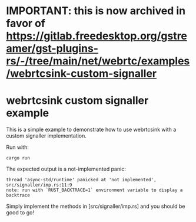 # IMPORTANT: this is now archived in favor of <https://gitlab.freedesktop.org/gstreamer/gst-plugins-rs/-/tree/main/net/webrtc/examples/webrtcsink-custom-signaller>

# webrtcsink custom signaller example

This is a simple example to demonstrate how to use webrtcsink with a custom
signaller implementation.

Run with:

``` shell
cargo run
```

The expected output is a not-implemented panic:

``` shell
thread 'async-std/runtime' panicked at 'not implemented', src/signaller/imp.rs:11:9
note: run with `RUST_BACKTRACE=1` environment variable to display a backtrace
```

Simply implement the methods in [src/signaller/imp.rs] and you should be good
to go!
